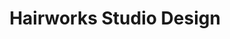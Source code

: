 ---
title: "Hairworks Studio Design"
url: /manchester/hairworks-studio-design/
shop: hairdresser
---